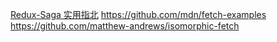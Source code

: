 [Redux-Saga 实用指北](https://juejin.im/post/5ad83a70f265da503825b2b4)
https://github.com/mdn/fetch-examples
https://github.com/matthew-andrews/isomorphic-fetch